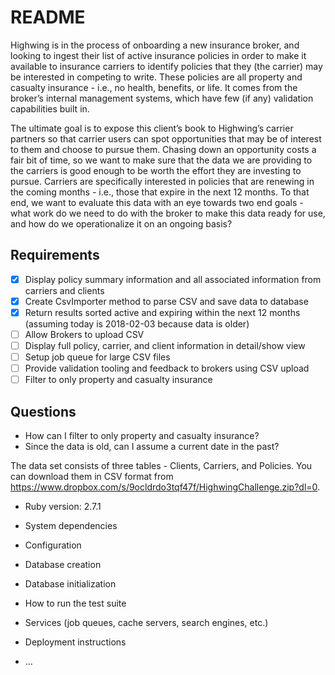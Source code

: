 # README

Highwing is in the process of onboarding a new insurance broker, and looking to ingest their list of active insurance policies in order to make it available to insurance carriers to identify policies that they (the carrier) may be interested in competing to write. These policies are all property and casualty insurance - i.e., no health, benefits, or life. It comes from the broker’s internal management systems, which have few (if any) validation capabilities built in.

The ultimate goal is to expose this client’s book to Highwing’s carrier partners so that carrier users can spot opportunities that may be of interest to them and choose to pursue them. Chasing down an opportunity costs a fair bit of time, so we want to make sure that the data we are providing to the carriers is good enough to be worth the effort they are investing to pursue. Carriers are specifically interested in policies that are renewing in the coming months - i.e., those that expire in the next 12 months. To that end, we want to evaluate this data with an eye towards two end goals - what work do we need to do with the broker to make this data ready for use, and how do we operationalize it on an ongoing basis?

## Requirements

- [x] Display policy summary information and all associated information from carriers and clients
- [x] Create CsvImporter method to parse CSV and save data to database
- [x] Return results sorted active and expiring within the next 12 months (assuming today is 2018-02-03 because data is older)
- [ ] Allow Brokers to upload CSV
- [ ] Display full policy, carrier, and client information in detail/show view
- [ ] Setup job queue for large CSV files
- [ ] Provide validation tooling and feedback to brokers using CSV upload
- [ ] Filter to only property and casualty insurance

## Questions

- How can I filter to only property and casualty insurance?
- Since the data is old, can I assume a current date in the past?

The data set consists of three tables - Clients, Carriers, and Policies. You can download them in CSV format from https://www.dropbox.com/s/9ocldrdo3tqf47f/HighwingChallenge.zip?dl=0.

- Ruby version: 2.7.1

- System dependencies

- Configuration

- Database creation

- Database initialization

- How to run the test suite

- Services (job queues, cache servers, search engines, etc.)

- Deployment instructions

- ...
